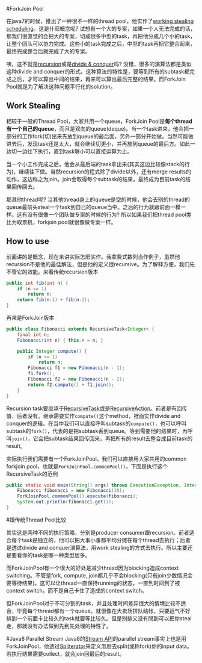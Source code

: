 #ForkJoin Pool

在java7的时候，推出了一种很不一样的thread pool，他实作了[working stealing scheduling](https://en.wikipedia.org/wiki/Work_stealing)。这是什麽概念呢? 试想有一个大的专案，如果一个人无法完成的话，那我们很直觉的会把大的专案，切成很多中型的task，再把他分成几个小的task，让整个团队可以协力完成。这些小的task完成之后，中型的task再把它整合起来，最终完成整合后就完成了大的专案。

咦，这不就是[recursion](https://en.wikipedia.org/wiki/Recursion)或是[divide & conquer](https://en.wikipedia.org/wiki/Divide_and_conquer_algorithms)吗? 没错，很多的演算法都是类似这种divide and conquer的形式。这种算法的特性是，要等到所有的subtask都完成之后，才可以算出中间的结果，再来可以算出最后完整的结果。而ForkJoin Pool就是为了解决这种问题平行化的solution。

## Work Stealing

相较于一般的Thread Pool，大家共用一个queue，ForkJoin Pool是**每个thread有一个自己的queue**，而且是双向的queue(deque)。当一个task进来，他会把一部分的工作fork(切)出来先放到queue的最后面，另外一部分开始做。当然可能做进去后，发现task还是太大，就会继续切更小，并再放到queue的最后方。如此一边切一边往下执行，直到task够小可以直接运算为止。

当一个小工作完成之后，他会从最后端的task拿出来(其实这边比较像stack的行为)，继续往下做。当然recursion的程式除了divide以外，还有merge results的动作，这边称之为join。join会取得每个subtask的结果，最终成为目前task的结果回传回去。

那其他thread呢? 当其他thread身上的queue是空的时候，他会去别的thread的queue最前头steal一个task到自己的queue当中。之后的行为就跟前面一模一样。这有没有很像一个团队做专案的时候的行为? 所以如果我们把thread pool类比为取票机，forkjoin pool就很像做专案一样。

## How to use

前面讲的是概念，现在来讲实际怎麽实作。我拿费式数列当作例子，虽然他recursion不是他的最佳解法，但是他的定义很recursive。为了解释方便，我们先不管它的效能。来看传统recursion版本
```java
public int fib(int n) {
    if (n <= 1)
        return n;
    return fib(n-1) + fib(n-2);
}
```

再来是ForkJoin版本
```java
public class Fibonacci extends RecursiveTask<Integer> {
    final int n;
    Fibonacci(int n) { this.n = n; }

    public Integer compute() {
        if (n <= 1)
            return n;
        Fibonacci f1 = new Fibonacci(n - 1);
        f1.fork();
        Fibonacci f2 = new Fibonacci(n - 2);
        return f2.compute() + f1.join();
    }
}
```

Recursion task要继承于[RecursiveTask](https://docs.oracle.com/javase/8/docs/api/java/util/concurrent/RecursiveTask.html)或是[RecursiveAction](https://docs.oracle.com/javase/8/docs/api/java/util/concurrent/RecursiveAction.html)。前者是有回传值，后者没有。继承需要实作`compute()`这个method，裡面实作divide and conquer的逻辑。在当中我们可以直接呼叫subtask的`compute()`，也可以呼叫subtask的`fork()`，代表的是把subtask丢到queue。等到需要他的结果时，再呼叫`join()`，它会把subtask结果回传回来，再把所有的result去整合成目前task的result。

实际执行我们需要有一个ForkJoinPool。我们可以直接用大家共用的common forkjoin pool，也就是`ForkJoinPool.commonPool()`。下面是执行这个RecursiveTask的范例

```java
public static void main(String[] args) throws ExecutionException, InterruptedException {
    Fibonacci fibonacci = new Fibonacci(10);
    ForkJoinPool.commonPool().execute(fibonacci);
    System.out.println(fibonacci.get());
}
```



#跟传统Thread Pool比较

其实这是两种不同的执行策略，分别是producer consumer跟recursion。前者适合每个task是独立的，他可以把大事小事都平均分摊在每个thread去执行；后者是透过divide and conquer演算法，用work stealing的方式去执行。所以主要还是要看你的task是哪一种类型居多。

而ForkJoinPool有一个很大的好处是减少thread因为blocking造成context switching。不管是fork, compute, join都几乎不会blocking(只有join少数情况会要等待结果)。这可以让thread一直保持running的状态，一直到时间到了被context switch，而不是自己卡住了造成的context switch。

但ForkJoinPool对于不可分割的task，并且处理时间差异很大的情境比较不适合，毕竟每个thread都有一个queue。就很像在大卖场排队结帐，只要运气不好排到一个前面卡比较久的task就要等比较久。但是别排又没有閒到可以把你steal走，那就没有办法做到先到先处理的特性了。

#Java8 Parallel Stream
Java8的[Stream API](https://docs.oracle.com/javase/8/docs/api/java/util/stream/Stream.html)的parallel stream事实上也是用ForkJoinPool，他透过[Spliterator](https://docs.oracle.com/javase/8/docs/api/java/util/Spliterator.html)来定义怎麽去split(或称fork)你的input data。若执行结果需要collect，就会join回最后的result。
